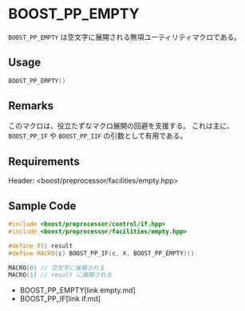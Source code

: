 # BOOST_PP_EMPTY

`BOOST_PP_EMPTY` は空文字に展開される無項ユーティリティマクロである。

## Usage

```cpp
BOOST_PP_EMPTY()
```

## Remarks

このマクロは、役立たずなマクロ展開の回避を支援する。
これは主に、`BOOST_PP_IF` や `BOOST_PP_IIF` の引数として有用である。

## Requirements

Header: &lt;boost/preprocessor/facilities/empty.hpp&gt;

## Sample Code

```cpp
#include <boost/preprocessor/control/if.hpp>
#include <boost/preprocessor/facilities/empty.hpp>

#define X() result
#define MACRO(c) BOOST_PP_IF(c, X, BOOST_PP_EMPTY)()

MACRO(0) // 空文字に展開される
MACRO(1) // result に展開される
```
* BOOST_PP_EMPTY[link empty.md]
* BOOST_PP_IF[link if.md]

